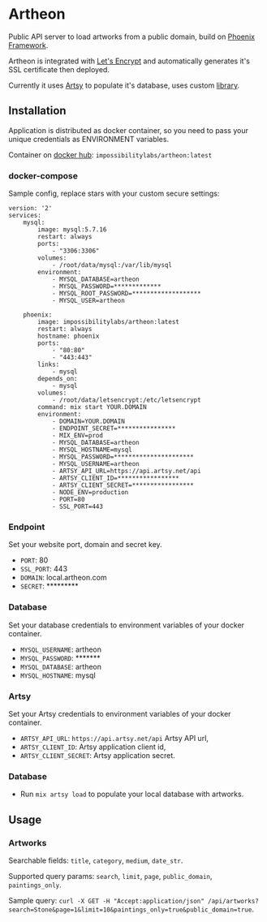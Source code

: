 # Artheon
Public API server to load artworks from a public domain, build on [Phoenix Framework](http://phoenixframework.org).

Artheon is integrated with [Let's Encrypt](https://letsencrypt.org/) and automatically generates it's SSL certificate then deployed.

Currently it uses [Artsy](https://www.artsy.net/) to populate it's database, uses custom [library](https://github.com/ImpossibilityLabs/artsy).

## Installation
Application is distributed as docker container, so you need to pass your unique credentials as ENVIRONMENT variables.

Container on [docker hub](https://hub.docker.com): `impossibilitylabs/artheon:latest`

### docker-compose

Sample config, replace stars with your custom secure settings:

    version: '2'
    services:
        mysql:
            image: mysql:5.7.16
            restart: always
            ports: 
                - "3306:3306"
            volumes:
                - /root/data/mysql:/var/lib/mysql
            environment:
                - MYSQL_DATABASE=artheon
                - MYSQL_PASSWORD=*************
                - MYSQL_ROOT_PASSWORD=*******************
                - MYSQL_USER=artheon
    
        phoenix:
            image: impossibilitylabs/artheon:latest
            restart: always
            hostname: phoenix
            ports: 
                - "80:80"
                - "443:443"
            links:
                - mysql
            depends_on:
                - mysql
            volumes:
                - /root/data/letsencrypt:/etc/letsencrypt
            command: mix start YOUR.DOMAIN
            environment:
                - DOMAIN=YOUR.DOMAIN
                - ENDPOINT_SECRET=****************
                - MIX_ENV=prod
                - MYSQL_DATABASE=artheon
                - MYSQL_HOSTNAME=mysql
                - MYSQL_PASSWORD=**********************
                - MYSQL_USERNAME=artheon
                - ARTSY_API_URL=https://api.artsy.net/api
                - ARTSY_CLIENT_ID=*****************
                - ARTSY_CLIENT_SECRET=*****************
                - NODE_ENV=production
                - PORT=80
                - SSL_PORT=443

### Endpoint
Set your website port, domain and secret key.

* `PORT`: 80
* `SSL_PORT`: 443
* `DOMAIN`: local.artheon.com
* `SECRET`: *********

### Database
Set your database credentials to environment variables of your docker container.

* `MYSQL_USERNAME`: artheon
* `MYSQL_PASSWORD`: *******
* `MYSQL_DATABASE`: artheon
* `MYSQL_HOSTNAME`: mysql

### Artsy
Set your Artsy credentials to environment variables of your docker container.

* `ARTSY_API_URL`: `https://api.artsy.net/api` Artsy API url,
* `ARTSY_CLIENT_ID`: Artsy application client id,
* `ARTSY_CLIENT_SECRET`: Artsy application secret.

### Database

* Run `mix artsy load` to populate your local database with artworks.

## Usage

### Artworks

Searchable fields: `title`, `category`, `medium`, `date_str`.

Supported query params: `search`, `limit`, `page`, `public_domain`, `paintings_only`.

Sample query: `curl -X GET -H "Accept:application/json" /api/artworks?search=Stone&page=1&limit=10&paintings_only=true&public_domain=true`.
